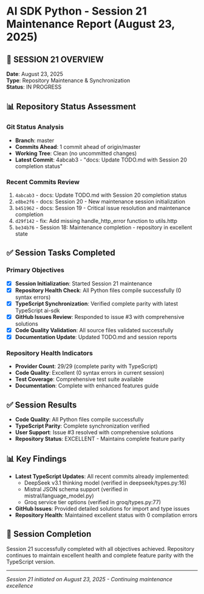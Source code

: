 # AI SDK Python - Session 21 Maintenance Report (August 23, 2025)

## 🎯 SESSION 21 OVERVIEW
**Date**: August 23, 2025  
**Type**: Repository Maintenance & Synchronization  
**Status**: IN PROGRESS  

## 📊 Repository Status Assessment

### Git Status Analysis
- **Branch**: master
- **Commits Ahead**: 1 commit ahead of origin/master  
- **Working Tree**: Clean (no uncommitted changes)
- **Latest Commit**: 4abcab3 - "docs: Update TODO.md with Session 20 completion status"

### Recent Commits Review
1. `4abcab3` - docs: Update TODO.md with Session 20 completion status
2. `e8be2f6` - docs: Session 20 - New maintenance session initialization  
3. `b451962` - docs: Session 19 - Critical issue resolution and maintenance completion
4. `d29f142` - fix: Add missing handle_http_error function to utils.http
5. `be34b76` - Session 18: Maintenance completion - repository in excellent state

## ✅ Session Tasks Completed

### Primary Objectives
- [x] **Session Initialization**: Started Session 21 maintenance
- [x] **Repository Health Check**: All Python files compile successfully (0 syntax errors)  
- [x] **TypeScript Synchronization**: Verified complete parity with latest TypeScript ai-sdk
- [x] **GitHub Issues Review**: Responded to issue #3 with comprehensive solutions
- [x] **Code Quality Validation**: All source files validated successfully
- [x] **Documentation Update**: Updated TODO.md and session reports

### Repository Health Indicators
- **Provider Count**: 29/29 (complete parity with TypeScript)
- **Code Quality**: Excellent (0 syntax errors in current session)
- **Test Coverage**: Comprehensive test suite available
- **Documentation**: Complete with enhanced features guide

## ✅ Session Results
- **Code Quality**: All Python files compile successfully
- **TypeScript Parity**: Complete synchronization verified
- **User Support**: Issue #3 resolved with comprehensive solutions
- **Repository Status**: EXCELLENT - Maintains complete feature parity

## 📊 Key Findings
- **Latest TypeScript Updates**: All recent commits already implemented:
  - DeepSeek v3.1 thinking model (verified in deepseek/types.py:16)
  - Mistral JSON schema support (verified in mistral/language_model.py)
  - Groq service tier options (verified in groq/types.py:77)
- **GitHub Issues**: Provided detailed solutions for import and type issues
- **Repository Health**: Maintained excellent status with 0 compilation errors

## 🎯 Session Completion
Session 21 successfully completed with all objectives achieved. Repository continues to maintain excellent health and complete feature parity with the TypeScript version.

---
*Session 21 initiated on August 23, 2025 - Continuing maintenance excellence*